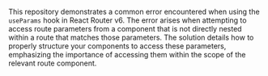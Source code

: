 This repository demonstrates a common error encountered when using the `useParams` hook in React Router v6.  The error arises when attempting to access route parameters from a component that is not directly nested within a route that matches those parameters.  The solution details how to properly structure your components to access these parameters, emphasizing the importance of accessing them within the scope of the relevant route component.